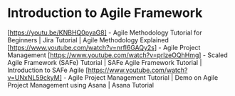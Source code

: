 # Introduction to Agile Framework

[https://youtu.be/KNBHQ0pyaG8] - Agile Methodology Tutorial for Beginners | Jira Tutorial | Agile Methodology Explained
[https://www.youtube.com/watch?v=nrfl6GAQy2s] -  Agile Project Management
[https://www.youtube.com/watch?v=prlzeOQhHmg] -  Scaled Agile Framework (SAFe) Tutorial | SAFe Agile Framework Tutorial | Introduction to SAFe Agile
[https://www.youtube.com/watch?v=UNxNL59ckyM] - Agile Project Management Tutorial | Demo on Agile Project Management using Asana | Asana Tutorial
